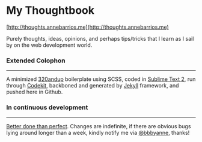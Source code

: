 My Thoughtbook
===========
[http://thoughts.annebarrios.me](http://thoughts.annebarrios.me)

Purely thoughts, ideas, opinions, and perhaps tips/tricks that I learn as I sail by on the web development world.


### Extended Colophon
- - -
A minimized [320andup](https://github.com/malarkey/320andup) boilerplate using SCSS, coded in [Sublime Text 2](http://www.sublimetext.com), run through [Codekit](http://incident57.com/codekit), backboned and generated by [Jekyll](http://jekyllrb.com) framework, and pushed here in Github.


### In continuous development
- - -
[Better done than perfect](http://www.designforfun.com/facebookposters/). Changes are indefinite, if there are obvious bugs lying around longer than a week, kindly notify me via [@bbbyanne](http://twitter.com/bbbyanne), thanks!